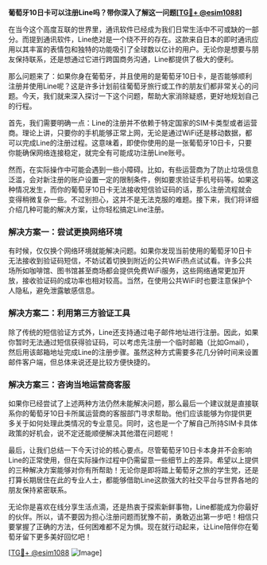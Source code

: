 **葡萄牙10日卡可以注册Line吗？带你深入了解这一问题[[TG💪+ @esim1088](https://t.me/s/esim1088)]**

在当今这个高度互联的世界里，通讯软件已经成为我们日常生活中不可或缺的一部分。而提到通讯软件，Line绝对是一个绕不开的存在。这款来自日本的即时通讯应用以其丰富的表情包和独特的功能吸引了全球数以亿计的用户。无论你是想要与朋友保持联系，还是想通过它进行跨国商务沟通，Line都提供了极大的便利。

那么问题来了：如果你身在葡萄牙，并且使用的是葡萄牙10日卡，是否能够顺利注册并使用Line呢？这是许多计划前往葡萄牙旅行或工作的朋友们都非常关心的问题。今天，我们就来深入探讨一下这个问题，帮助大家消除疑惑，更好地规划自己的行程。

首先，我们需要明确一点：Line的注册并不依赖于特定国家的SIM卡类型或者运营商。理论上讲，只要你的手机能够正常上网，无论是通过WiFi还是移动数据，都可以完成Line的注册过程。这意味着，即使你使用的是一张葡萄牙10日卡，只要你能确保网络连接稳定，就完全有可能成功注册Line账号。

然而，在实际操作中可能会遇到一些小障碍。比如，有些运营商为了防止垃圾信息泛滥，会对新注册的账户设置一定的限制条件，例如要求验证手机号码等。如果这种情况发生，而你的葡萄牙10日卡无法接收短信验证码的话，那么注册流程就会变得稍微复杂一些。不过别担心，这并不是无法克服的难题。接下来，我们将详细介绍几种可能的解决方案，让你轻松搞定Line注册。

### 解决方案一：尝试更换网络环境

有时候，仅仅换个网络环境就能解决问题。如果你发现当前使用的葡萄牙10日卡无法接收到验证码短信，不妨试着切换到附近的公共WiFi热点试试看。许多公共场所如咖啡馆、图书馆甚至商场都会提供免费WiFi服务，这些网络通常更加开放，接收验证码的成功率也相对较高。当然，在使用公共WiFi时也要注意保护个人隐私，避免泄露敏感信息。

### 解决方案二：利用第三方验证工具

除了传统的短信验证方式外，Line还支持通过电子邮件地址进行注册。因此，如果你暂时无法通过短信获得验证码，可以考虑先注册一个临时邮箱（比如Gmail），然后用该邮箱地址完成Line的注册步骤。虽然这种方式需要多花几分钟时间来设置邮件客户端，但总体来说还是比较方便快捷的。

### 解决方案三：咨询当地运营商客服

如果你已经尝试了上述两种方法仍然未能解决问题，那么最后一个建议就是直接联系你的葡萄牙10日卡所属运营商的客服部门寻求帮助。他们应该能够为你提供更多关于如何处理此类情况的专业意见。同时，这也是一个了解自己所持SIM卡具体政策的好机会，说不定还能顺便解决其他潜在问题呢！

最后，让我们总结一下今天讨论的核心要点。尽管葡萄牙10日卡本身并不会影响Line的正常使用，但在实际操作过程中仍需留意一些细节上的差异。希望以上提供的三种解决方案能够对你有所帮助！无论你是即将踏上葡萄牙之旅的学生党，还是打算长期居住在此的专业人士，都能够借助Line这款强大的社交平台与世界各地的朋友保持紧密联系。

无论你是喜欢在线分享生活点滴，还是热衷于探索新鲜事物，Line都能成为你最好的伙伴。所以，请不要因为担心注册问题而犹豫不前，勇敢迈出第一步吧！相信只要掌握了正确的方法，任何困难都不足为惧。现在就行动起来，让Line陪伴你在葡萄牙留下更多美好回忆吧！

[[TG💪+ @esim1088](https://t.me/s/esim1088) ![Image](https://i.postimg.cc/4NQfJmqS/Snipaste-2025-05-13-00-14-12.png)]